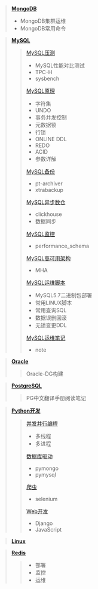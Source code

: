 > [**MongoDB**](./MongoDB)
> + MongoDB集群运维
> + MongoDB常用命令

> [**MySQL**](./MySQL)
> > [MySQL压测](./MySQL/MySQL压测)
> > + MySQL性能对比测试
> > + TPC-H
> > + sysbench 
> >
> > [MySQL原理](./MySQL/MySQL原理)
> > + 字符集
> > + UNDO
> > + 事务并发控制
> > + 元数据锁
> > + 行锁
> > + ONLINE DDL
> > + REDO
> > + ACID 
> > + 参数详解
> >
> > [MySQL备份](./MySQL/MySQL备份)
> > + pt-archiver
> > + xtrabackup
> >  
> > [MySQL异步数仓](./MySQL/MySQL异步数仓)
> > + clickhouse
> > + 数据同步
> > 
> > [MySQL监控](./MySQL/MySQL监控)
> > + performance_schema
> >
> > [MySQL高可用架构](./MySQL/MySQL高可用架构)
> > + MHA
> >
> > [MySQL运维脚本](./MySQL/MySQL运维脚本)
> > + MySQL5.7二进制包部署
> > + 常用LINUX脚本
> > + 常用查询SQL
> > + 数据误删回滚
> > + 无锁变更DDL
> >
> > [MySQL运维笔记](./MySQL/MySQL运维笔记)
> > + note
> >

> [**Oracle**](./Oracle)
> > Oracle-DG构建
> >

> [**PostgreSQL**](./PostgreSQL)
> > PG中文翻译手册阅读笔记
> >


> [**Python开发**](./Python)
> > [并发并行编程](./Python/并发并行编程)
> > + 多线程
> > + 多进程
> > 
> > [数据库驱动](./Python/数据库驱动)
> > + pymongo
> > + pymysql
> > 
> > [爬虫](./Python/爬虫)
> > + selenium
> > 
> > [Web开发](./Python/Web开发)
> > + Django
> > + JavaScript
> > 

> [**Linux**](./Linux)

> [**Redis**](./Redis)
> > 
> > + 部署
> > + 监控
> > + 运维
